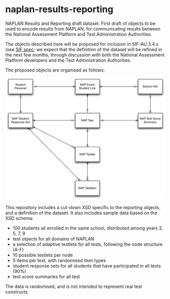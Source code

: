 # naplan-results-reporting
NAPLAN Results and Reporting draft dataset. First draft of objects to be used to  encode results from NAPLAN, for communicating results between the National Assessment Platform and Test Administration Authorities.

The objects described here will be proposed for inclusion in SIF-AU 3.4.x (see [SIF spec](http://specification.sifassociation.org/Implementation/AU/1.4/html/); we expect that the definition of the dataset will be refined in the next few months, through discussion with both the National Assessment Platform developers and the Test Administration Authorities.

The proposed objects are organised as follows:

![E-R diagram](https://raw.githubusercontent.com/nsip/naplan-results-reporting/master/NAPResponses.png "E-R diagram")

This repository includes a cut-down XSD specific to the reporting objects, and a definition of the dataset. It also includes sample data based on the XSD schema:  

* 100 students all enrolled in the same school, distributed among years 3, 5, 7, 9
* test objects for all domains of NAPLAN
* a selection of adaptive testlets for all tests, following  the node structure (A-F)
* 10 possible testlets per node
* 5 items per test, with randomised item types
* student response sets for all students that have participated in all tests (90%)
* test score summaries for all test

The data is randomised, and is not intended to represent real test constructs.
